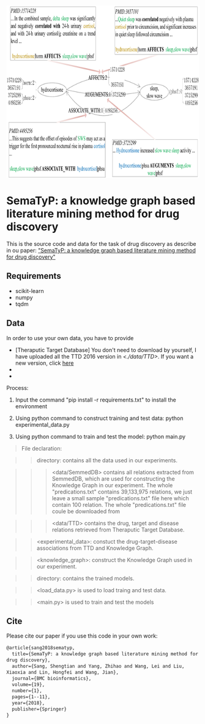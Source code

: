 <div align=center><img width="800" height="450" src="https://github.com/ShengtianSang/SemaTyP/blob/main/figures/Illustration_of_SemKG.jpg"/></div>

# SemaTyP: a knowledge graph based literature mining method for drug discovery

This is the source code and data for the task of drug discovery as describe in ou paper:
["SemaTyP: a knowledge graph based literature mining method for drug discovery"](https://bmcbioinformatics.biomedcentral.com/articles/10.1186/s12859-018-2167-5)

## Requirements
* scikit-learn
* numpy
* tqdm

## Data

In order to use your own data, you have to provide 
* [Theraputic Target Database]  You don't need to download by yourself, I have uploaded all the TTD 2016 version in *<./data/TTD>*. If you want a new version, click [here]((http://db.idrblab.net/ttd/full-data-download))
*
*

Process:
1) Input the command "pip install -r requirements.txt" to install the environment 

2) Using python command to construct training and test data: python experimental_data.py

3) Using python command to train and test the model: python main.py


>File declaration:

>><data> directory: contains all the data used in our experiments.
  
>>><data/SemmedDB> contains all relations extracted from SemmedDB, which are used for constructing the Knowledge Graph in our experiment. The whole "predications.txt" contains 39,133,975 relations, we just leave a small sample "predications.txt" file here which contain 100 relation. The whole "predications.txt" file coule be downloaded from 
  
>>><data/TTD> contains the drug, target and disease relations retrieved from Theraputic Target Database.
    
>><experimental_data>: constuct the drug-target-disease associations from TTD and Knowledge Graph.

>><knowledge_graph>: construct the Knowledge Graph used in our experiment.

>><models> directory: contains the trained models.
  
>><load_data.py> is used to load traing and test data.

>><main.py> is used to train and test the models

## Cite

Please cite our paper if you use this code in your own work:

```
@article{sang2018sematyp,
  title={SemaTyP: a knowledge graph based literature mining method for drug discovery},
  author={Sang, Shengtian and Yang, Zhihao and Wang, Lei and Liu, Xiaoxia and Lin, Hongfei and Wang, Jian},
  journal={BMC bioinformatics},
  volume={19},
  number={1},
  pages={1--11},
  year={2018},
  publisher={Springer}
}
```
